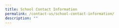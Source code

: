 ```yaml
---
title: School Contact Information
permalink: /contact-us/school-contact-information/
description: ""
---
```

